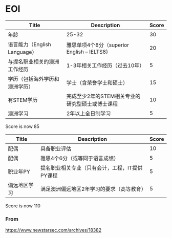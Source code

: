 # EOI
|Title|Description|Score|
|---|---|---|
|年龄|25-32|30|
|语言能力（English Language）|雅思单项4个8分（superior English – IELTS8)|20|
|与提名职业相关的澳洲工作经历|1-3年相关工作经历（过去10年）|5|
|学历（包括海外学历和澳洲学历）|学士（含荣誉学士和硕士）|15|
|有STEM学历|完成至少2年的STEM相关专业的研究型硕士或博士课程|10|
|澳洲学习|2年以上全日制学习|5|

Score is now 85

|Title|Description|Score|
|---|---|---|
|配偶|具备职业评估|10|
|配偶|雅思4个6分（或等同于语言成绩）|5|
|职业年PY|提名职业相关专业（只有会计，工程，IT提供PY课程|5|
|偏远地区学习|满足澳洲偏远地区2年学习的要求（高等教育）|5|

Score is now 110

### From 
https://www.newstarsec.com/archives/18382
